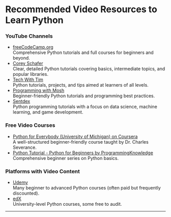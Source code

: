 # Recommended Video Resources to Learn Python

### YouTube Channels
- [freeCodeCamp.org](https://www.youtube.com/@freecodecamp)  
  Comprehensive Python tutorials and full courses for beginners and beyond.
- [Corey Schafer](https://www.youtube.com/@CoreySchafer)  
  Clear, detailed Python tutorials covering basics, intermediate topics, and popular libraries.
- [Tech With Tim](https://www.youtube.com/@TechWithTim)  
  Python tutorials, projects, and tips aimed at learners of all levels.
- [Programming with Mosh](https://www.youtube.com/@ProgrammingwithMosh)  
  Beginner-friendly Python tutorials and programming best practices.
- [Sentdex](https://www.youtube.com/@sentdex)  
  Python programming tutorials with a focus on data science, machine learning, and game development.

### Free Video Courses
- [Python for Everybody (University of Michigan) on Coursera](https://www.coursera.org/specializations/python)  
  A well-structured beginner-friendly course taught by Dr. Charles Severance.
- [Python Tutorial - Python for Beginners by ProgrammingKnowledge](https://www.youtube.com/playlist?list=PLS1QulWo1RIb9WVQGJ_vh-RQusbZgO_As)  
  Comprehensive beginner series on Python basics.

### Platforms with Video Content
- [Udemy](https://www.udemy.com/topic/python/)  
  Many beginner to advanced Python courses (often paid but frequently discounted).
- [edX](https://www.edx.org/learn/python)  
  University-level Python courses, some free to audit.

---



